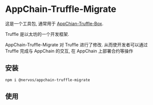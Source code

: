 # AppChain-Truffle-Migrate

这是一个工具包, 通常用于 [AppChian-Truffle-Box](https://github.com/cryptape/appchain-truffle-box).

Truffle 是以太坊的一个开发框架. 

AppChain-Truffle-Migrate 对 Truffle 进行了修改. 从而使开发者可以通过 Truffle 完成与 AppChain 的交互, 在 AppChain 上部署合约等操作



## 安装

```shell
npm i @nervos/appchain-truffle-migrate
```



## 使用

